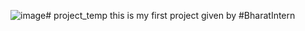 ![image](https://github.com/AbhayGupta91/project_temp/assets/135421998/fb48fb54-d976-409e-bf4c-579002f75ac5)# project_temp
this is my first project given by 
#BharatIntern 

